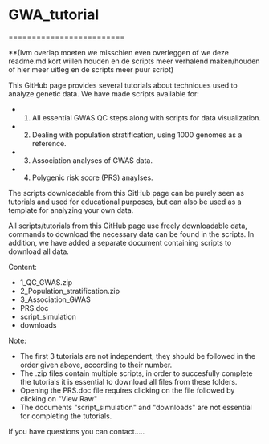# GWA_tutorial
=========================

**(Ivm overlap moeten we misschien even overleggen of we deze readme.md kort willen houden en de scripts meer verhalend maken/houden of hier meer uitleg en de scripts meer puur script)


This GitHub page provides several tutorials about techniques used to analyze genetic data. We have made scripts available for:
- 1) All essential GWAS QC steps along with scripts for data visualization. 
- 2) Dealing with population stratification, using 1000 genomes as a reference. 
- 3) Association analyses of GWAS data.
- 4) Polygenic risk score (PRS) anaylses. 

The scripts downloadable from this GitHub page can be purely seen as tutorials and used for educational purposes, but can also be used as a template for analyzing your own data.

All scripts/tutorials from this GitHub page use freely downloadable data, commands to download the necessary data can be found in the scripts. In addition, we have added a separate document containing scripts to download all data. 

Content:
- 1_QC_GWAS.zip
- 2_Population_stratification.zip
- 3_Association_GWAS
- PRS.doc
- script_simulation
- downloads

Note:
- The first 3 tutorials are not independent, they should be followed in the order given above, according to their number.
- The .zip files contain multiple scripts, in order to succesfully complete the tutorials it is essential to download all files from these folders.
- Opening the PRS.doc file requires clicking on the file followed by clicking on "View Raw"
- The documents "script_simulation" and "downloads" are not essential for completing the tutorials. 

If you have questions you can contact.....



